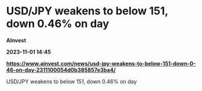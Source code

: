# USD/JPY weakens to below 151, down 0.46% on day
**AInvest**

**2023-11-01 14:45**

**https://www.ainvest.com/news/usd-jpy-weakens-to-below-151-down-0-46-on-day-2311100054d0b385857e3ba4/**

USD/JPY weakens to below 151, down 0.46% on day